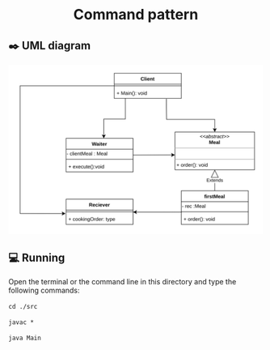 <div align="center">
  <br>
  <h1>Command pattern</h1>
</div>



## :black_nib: UML diagram 

![](example%20diagram.png)

## 💻 Running

Open the terminal or the command line in this directory and type the following commands:

`cd ./src`

`javac *`

`java Main`
